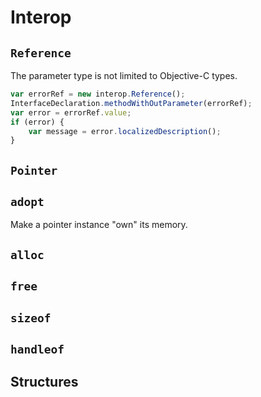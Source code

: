 # Interop

## `Reference`

The parameter type is not limited to Objective-C types.

```javascript
var errorRef = new interop.Reference();
InterfaceDeclaration.methodWithOutParameter(errorRef);
var error = errorRef.value;
if (error) {
    var message = error.localizedDescription();
}
```

## `Pointer`

## `adopt`
Make a pointer instance "own" its memory.

## `alloc`

## `free`

## `sizeof`

## `handleof`

## Structures